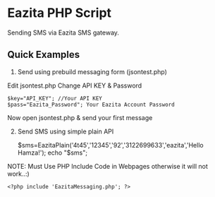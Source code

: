Eazita PHP Script
=================

Sending SMS via Eazita SMS gateway.


Quick Examples
--------------

1) Send using prebuild messaging form (jsontest.php)

Edit jsontest.php
Change API KEY & Password

	$key="API_KEY"; //Your API KEY
	$pass="Eazita_Password"; Your Eazita Account Password

Now open jsontest.php & send your first message


2) Send SMS using simple plain API

	$sms=EazitaPlain('4t45','12345','92','3122699633','eazita','Hello Hamza!');
	echo "$sms";

NOTE: Must Use PHP Include Code in Webpages otherwise it will not work..:)
			
	<?php include 'EazitaMessaging.php'; ?>

